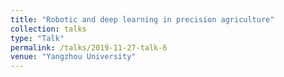 ```yaml
---
title: "Robotic and deep learning in precision agriculture"
collection: talks
type: "Talk"
permalink: /talks/2019-11-27-talk-6
venue: "Yangzhou University"
---
```

